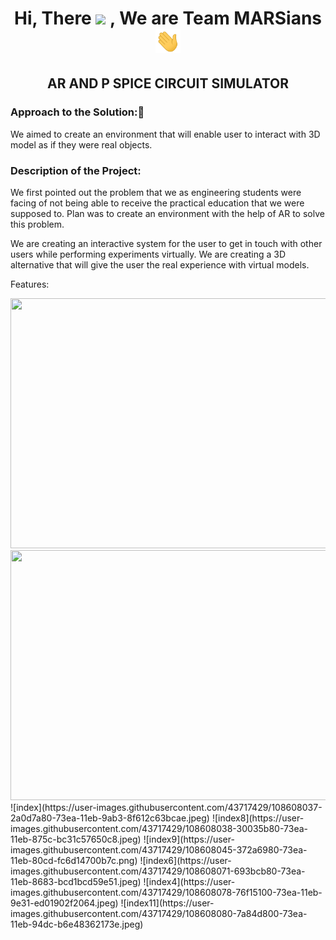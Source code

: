 
<h1 align="Center">  Hi, There <img src="https://media.giphy.com/media/WUlplcMpOCEmTGBtBW/giphy.gif" width="40px"> , We are Team MARSians<img src="https://raw.githubusercontent.com/ABSphreak/ABSphreak/master/gifs/Hi.gif" width="40px" /> </h1>

<h2 align="Center">AR AND P SPICE CIRCUIT SIMULATOR</h2>

<h3>Approach to the Solution:🚀</h3>
We aimed to create  an environment that will enable user to interact with 3D model as if they were real objects.

<h3>Description of the Project:</h3>
We first pointed out the problem that we as engineering students were facing of not being able to receive the practical education that we were supposed to.
Plan was to create an environment with the help of AR to solve this problem.

We are creating an interactive system for the user to get in touch with other users while performing experiments virtually.
We are creating a 3D alternative that will give the user the real experience with virtual models. 

Features:

<img src="https://user-images.githubusercontent.com/43717429/108607035-e6177700-73e3-11eb-8757-767c908779f0.jpeg" width = "1000" height="400" >
<img src="https://user-images.githubusercontent.com/43717429/108607049-f4fe2980-73e3-11eb-974c-0795f0e843c5.jpeg" width="1000" height="400" >
![index](https://user-images.githubusercontent.com/43717429/108608037-2a0d7a80-73ea-11eb-9ab3-8f612c63bcae.jpeg)
![index8](https://user-images.githubusercontent.com/43717429/108608038-30035b80-73ea-11eb-875c-bc31c57650c8.jpeg)
![index9](https://user-images.githubusercontent.com/43717429/108608045-372a6980-73ea-11eb-80cd-fc6d14700b7c.png)
![index6](https://user-images.githubusercontent.com/43717429/108608071-693bcb80-73ea-11eb-8683-bcd1bcd59e51.jpeg)
![index4](https://user-images.githubusercontent.com/43717429/108608078-76f15100-73ea-11eb-9e31-ed01902f2064.jpeg)
![index11](https://user-images.githubusercontent.com/43717429/108608080-7a84d800-73ea-11eb-94dc-b6e48362173e.jpeg)





